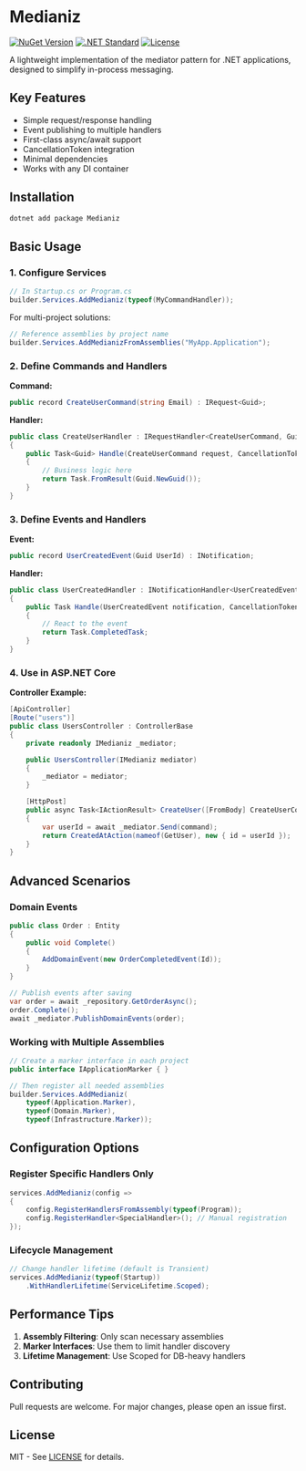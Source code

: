 # Medianiz

[![NuGet Version](https://img.shields.io/nuget/v/Medianiz.svg)](https://www.nuget.org/packages/Medianiz/)
[![.NET Standard](https://img.shields.io/badge/.NET-Standard%202.1+-blue)](https://docs.microsoft.com/en-us/dotnet/standard/net-standard)
[![License](https://img.shields.io/badge/license-GPL-green.svg)](LICENSE)

A lightweight implementation of the mediator pattern for .NET applications, designed to simplify in-process messaging.

## Key Features

- Simple request/response handling
- Event publishing to multiple handlers
- First-class async/await support
- CancellationToken integration
- Minimal dependencies
- Works with any DI container

## Installation

```bash
dotnet add package Medianiz
```

## Basic Usage

### 1. Configure Services

```csharp
// In Startup.cs or Program.cs
builder.Services.AddMedianiz(typeof(MyCommandHandler));
```

For multi-project solutions:
```csharp
// Reference assemblies by project name
builder.Services.AddMedianizFromAssemblies("MyApp.Application");
```

### 2. Define Commands and Handlers

**Command:**
```csharp
public record CreateUserCommand(string Email) : IRequest<Guid>;
```

**Handler:**
```csharp
public class CreateUserHandler : IRequestHandler<CreateUserCommand, Guid>
{
    public Task<Guid> Handle(CreateUserCommand request, CancellationToken ct)
    {
        // Business logic here
        return Task.FromResult(Guid.NewGuid());
    }
}
```

### 3. Define Events and Handlers

**Event:**
```csharp
public record UserCreatedEvent(Guid UserId) : INotification;
```

**Handler:**
```csharp
public class UserCreatedHandler : INotificationHandler<UserCreatedEvent>
{
    public Task Handle(UserCreatedEvent notification, CancellationToken ct)
    {
        // React to the event
        return Task.CompletedTask;
    }
}
```

### 4. Use in ASP.NET Core

**Controller Example:**
```csharp
[ApiController]
[Route("users")]
public class UsersController : ControllerBase
{
    private readonly IMedianiz _mediator;

    public UsersController(IMedianiz mediator)
    {
        _mediator = mediator;
    }

    [HttpPost]
    public async Task<IActionResult> CreateUser([FromBody] CreateUserCommand command)
    {
        var userId = await _mediator.Send(command);
        return CreatedAtAction(nameof(GetUser), new { id = userId });
    }
}
```

## Advanced Scenarios

### Domain Events

```csharp
public class Order : Entity
{
    public void Complete()
    {
        AddDomainEvent(new OrderCompletedEvent(Id));
    }
}

// Publish events after saving
var order = await _repository.GetOrderAsync();
order.Complete();
await _mediator.PublishDomainEvents(order);
```

### Working with Multiple Assemblies

```csharp
// Create a marker interface in each project
public interface IApplicationMarker { }

// Then register all needed assemblies
builder.Services.AddMedianiz(
    typeof(Application.Marker),
    typeof(Domain.Marker),
    typeof(Infrastructure.Marker));
```

## Configuration Options

### Register Specific Handlers Only

```csharp
services.AddMedianiz(config =>
{
    config.RegisterHandlersFromAssembly(typeof(Program));
    config.RegisterHandler<SpecialHandler>(); // Manual registration
});
```

### Lifecycle Management

```csharp
// Change handler lifetime (default is Transient)
services.AddMedianiz(typeof(Startup))
    .WithHandlerLifetime(ServiceLifetime.Scoped);
```

## Performance Tips

1. **Assembly Filtering**: Only scan necessary assemblies
2. **Marker Interfaces**: Use them to limit handler discovery
3. **Lifetime Management**: Use Scoped for DB-heavy handlers

## Contributing

Pull requests are welcome. For major changes, please open an issue first.

## License

MIT - See [LICENSE]((https://www.gnu.org/licenses/licenses.en.html)) for details.
